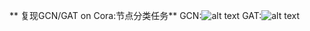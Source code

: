 ** 复现GCN/GAT on Cora:节点分类任务**
GCN:![alt text](../Screenshot/image-1.png)
GAT:![alt text](../Screenshot/image.png)

